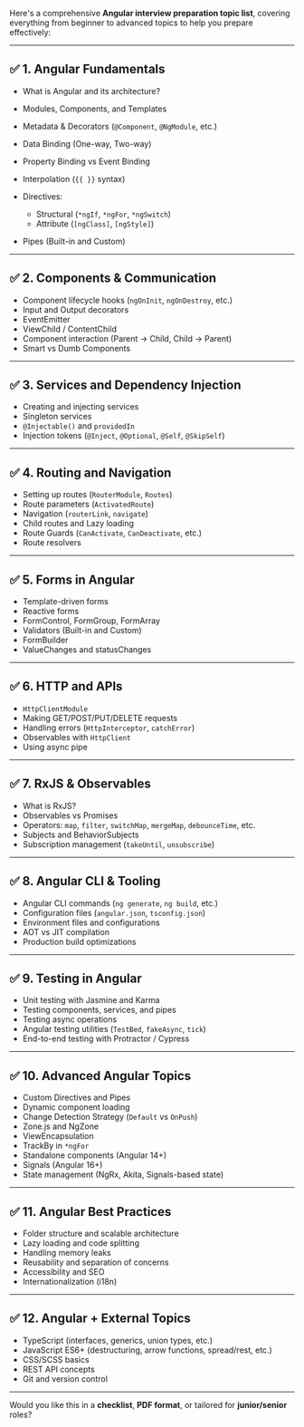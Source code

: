 Here's a comprehensive **Angular interview preparation topic list**, covering everything from beginner to advanced topics to help you prepare effectively:

---

## ✅ **1. Angular Fundamentals**

* What is Angular and its architecture?
* Modules, Components, and Templates
* Metadata & Decorators (`@Component`, `@NgModule`, etc.)
* Data Binding (One-way, Two-way)
* Property Binding vs Event Binding
* Interpolation (`{{ }}` syntax)
* Directives:

  * Structural (`*ngIf`, `*ngFor`, `*ngSwitch`)
  * Attribute (`[ngClass]`, `[ngStyle]`)
* Pipes (Built-in and Custom)

---

## ✅ **2. Components & Communication**

* Component lifecycle hooks (`ngOnInit`, `ngOnDestroy`, etc.)
* Input and Output decorators
* EventEmitter
* ViewChild / ContentChild
* Component interaction (Parent → Child, Child → Parent)
* Smart vs Dumb Components

---

## ✅ **3. Services and Dependency Injection**

* Creating and injecting services
* Singleton services
* `@Injectable()` and `providedIn`
* Injection tokens (`@Inject`, `@Optional`, `@Self`, `@SkipSelf`)

---

## ✅ **4. Routing and Navigation**

* Setting up routes (`RouterModule`, `Routes`)
* Route parameters (`ActivatedRoute`)
* Navigation (`routerLink`, `navigate`)
* Child routes and Lazy loading
* Route Guards (`CanActivate`, `CanDeactivate`, etc.)
* Route resolvers

---

## ✅ **5. Forms in Angular**

* Template-driven forms
* Reactive forms
* FormControl, FormGroup, FormArray
* Validators (Built-in and Custom)
* FormBuilder
* ValueChanges and statusChanges

---

## ✅ **6. HTTP and APIs**

* `HttpClientModule`
* Making GET/POST/PUT/DELETE requests
* Handling errors (`HttpInterceptor`, `catchError`)
* Observables with `HttpClient`
* Using async pipe

---

## ✅ **7. RxJS & Observables**

* What is RxJS?
* Observables vs Promises
* Operators: `map`, `filter`, `switchMap`, `mergeMap`, `debounceTime`, etc.
* Subjects and BehaviorSubjects
* Subscription management (`takeUntil`, `unsubscribe`)

---

## ✅ **8. Angular CLI & Tooling**

* Angular CLI commands (`ng generate`, `ng build`, etc.)
* Configuration files (`angular.json`, `tsconfig.json`)
* Environment files and configurations
* AOT vs JIT compilation
* Production build optimizations

---

## ✅ **9. Testing in Angular**

* Unit testing with Jasmine and Karma
* Testing components, services, and pipes
* Testing async operations
* Angular testing utilities (`TestBed`, `fakeAsync`, `tick`)
* End-to-end testing with Protractor / Cypress

---

## ✅ **10. Advanced Angular Topics**

* Custom Directives and Pipes
* Dynamic component loading
* Change Detection Strategy (`Default` vs `OnPush`)
* Zone.js and NgZone
* ViewEncapsulation
* TrackBy in `*ngFor`
* Standalone components (Angular 14+)
* Signals (Angular 16+)
* State management (NgRx, Akita, Signals-based state)

---

## ✅ **11. Angular Best Practices**

* Folder structure and scalable architecture
* Lazy loading and code splitting
* Handling memory leaks
* Reusability and separation of concerns
* Accessibility and SEO
* Internationalization (i18n)

---

## ✅ **12. Angular + External Topics**

* TypeScript (interfaces, generics, union types, etc.)
* JavaScript ES6+ (destructuring, arrow functions, spread/rest, etc.)
* CSS/SCSS basics
* REST API concepts
* Git and version control

---

Would you like this in a **checklist**, **PDF format**, or tailored for **junior/senior** roles?
